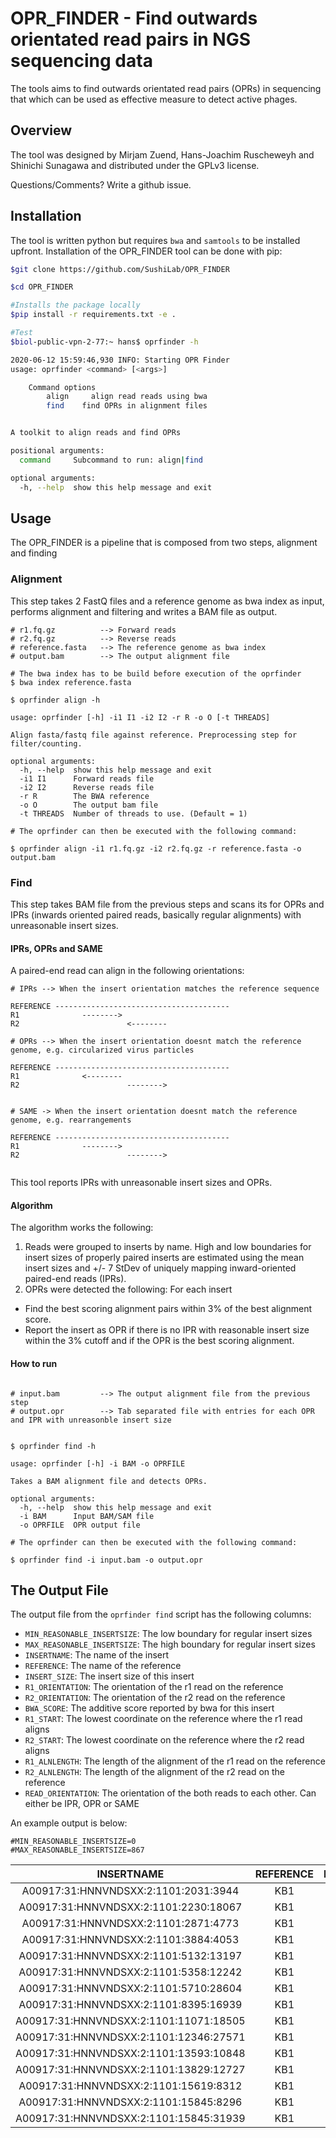 # OPR_FINDER - Find outwards orientated read pairs in NGS sequencing data


The tools aims to find outwards orientated read pairs (OPRs) in sequencing that which can be used as effective measure to detect active phages.


## Overview


The tool was designed by Mirjam Zuend, Hans-Joachim Ruscheweyh and Shinichi Sunagawa and distributed under the GPLv3 license. 

Questions/Comments? Write a github issue.






## Installation



The tool is written python but requires `bwa` and `samtools` to be installed upfront. Installation of the OPR_FINDER tool can be done with pip:

```bash
$git clone https://github.com/SushiLab/OPR_FINDER

$cd OPR_FINDER

#Installs the package locally
$pip install -r requirements.txt -e .

#Test
$biol-public-vpn-2-77:~ hans$ oprfinder -h

2020-06-12 15:59:46,930 INFO: Starting OPR Finder
usage: oprfinder <command> [<args>]

    Command options
        align     align read reads using bwa
        find    find OPRs in alignment files


A toolkit to align reads and find OPRs

positional arguments:
  command     Subcommand to run: align|find

optional arguments:
  -h, --help  show this help message and exit

```

## Usage


The OPR_FINDER is a pipeline that is composed from two steps, alignment and finding


### Alignment


This step takes 2 FastQ files and a reference genome as bwa index as input, performs alignment and filtering and writes a BAM file as output.


```
# r1.fq.gz 			--> Forward reads
# r2.fq.gz 			--> Reverse reads
# reference.fasta 	--> The reference genome as bwa index
# output.bam 		--> The output alignment file

# The bwa index has to be build before execution of the oprfinder
$ bwa index reference.fasta

$ oprfinder align -h

usage: oprfinder [-h] -i1 I1 -i2 I2 -r R -o O [-t THREADS]

Align fasta/fastq file against reference. Preprocessing step for
filter/counting.

optional arguments:
  -h, --help  show this help message and exit
  -i1 I1      Forward reads file
  -i2 I2      Reverse reads file
  -r R        The BWA reference
  -o O        The output bam file
  -t THREADS  Number of threads to use. (Default = 1)
  
# The oprfinder can then be executed with the following command:

$ oprfinder align -i1 r1.fq.gz -i2 r2.fq.gz -r reference.fasta -o output.bam

```



### Find


This step takes BAM file from the previous steps and scans its for OPRs and IPRs (inwards oriented paired reads, basically regular alignments) with unreasonable insert sizes.

#### IPRs, OPRs and SAME


A paired-end read can align in the following orientations:

```
# IPRs --> When the insert orientation matches the reference sequence

REFERENCE ---------------------------------------
R1              -------->
R2                        <--------

# OPRs --> When the insert orientation doesnt match the reference genome, e.g. circularized virus particles

REFERENCE ---------------------------------------
R1              <--------
R2                        -------->


# SAME -> When the insert orientation doesnt match the reference genome, e.g. rearrangements

REFERENCE ---------------------------------------
R1              -------->
R2                        -------->
 
```


This tool reports IPRs with unreasonable insert sizes and OPRs.

#### Algorithm


The algorithm works the following:

1. Reads were grouped to inserts by name. High and low boundaries for insert sizes of properly paired inserts are estimated using the mean insert sizes and +/- 7 StDev of uniquely mapping inward-oriented paired-end reads (IPRs).
2. OPRs were detected the following: For each insert 
  - Find the best scoring alignment pairs within 3% of the best alignment score.
  - Report the insert as OPR if there is no IPR with reasonable insert size within the 3% cutoff and if the OPR is the best scoring alignment.


#### How to run



```

# input.bam 		--> The output alignment file from the previous step
# output.opr        --> Tab separated file with entries for each OPR and IPR with unreasonble insert size 


$ oprfinder find -h

usage: oprfinder [-h] -i BAM -o OPRFILE

Takes a BAM alignment file and detects OPRs.

optional arguments:
  -h, --help  show this help message and exit
  -i BAM      Input BAM/SAM file
  -o OPRFILE  OPR output file
  
# The oprfinder can then be executed with the following command:

$ oprfinder find -i input.bam -o output.opr

```


## The Output File


The output file from the `oprfinder find` script has the following columns:

- `MIN_REASONABLE_INSERTSIZE`: The low boundary for regular insert sizes
- `MAX_REASONABLE_INSERTSIZE`: The high boundary for regular insert sizes
- `INSERTNAME`: The name of the insert
- `REFERENCE`: The name of the reference
- `INSERT_SIZE`: The insert size of this insert
- `R1_ORIENTATION`: The orientation of the r1 read on the reference
- `R2_ORIENTATION`: The orientation of the r2 read on the reference
- `BWA_SCORE`: The additive score reported by bwa for this insert
- `R1_START`: The lowest coordinate on the reference where the r1 read aligns
- `R2_START`: The lowest coordinate on the reference where the r2 read aligns
- `R1_ALNLENGTH`: The length of the alignment of the r1 read on the reference
- `R2_ALNLENGTH`: The length of the alignment of the r2 read on the reference
- `READ_ORIENTATION`: The orientation of the both reads to each other. Can either be IPR, OPR or SAME


An example output is below:

```
#MIN_REASONABLE_INSERTSIZE=0
#MAX_REASONABLE_INSERTSIZE=867
```
**INSERTNAME**|**REFERENCE**|**INSERT\_SIZE**|**R1\_ORIENTATION**|**R2\_ORIENTATION**|**BWA\_SCORE**|**R1\_START**|**R2\_START**|**R1\_ALNLENGTH**|**R2\_ALNLENGTH**|**READ\_ORIENTATION**
:-----:|:-----:|:-----:|:-----:|:-----:|:-----:|:-----:|:-----:|:-----:|:-----:|:-----:
A00917:31:HNNVNDSXX:2:1101:2031:3944|KB1|680277|forward|forward|300|549739|1229866|150|150|SAME
A00917:31:HNNVNDSXX:2:1101:2230:18067|KB1|2158899|reverse|reverse|300|132294|2291043|150|150|SAME
A00917:31:HNNVNDSXX:2:1101:2871:4773|KB1|936577|forward|forward|299|383083|1319511|150|149|SAME
A00917:31:HNNVNDSXX:2:1101:3884:4053|KB1|571933|reverse|forward|300|50395|622178|150|150|OPR
A00917:31:HNNVNDSXX:2:1101:5132:13197|KB1|3025889|forward|reverse|300|3025830|91|150|150|OPR
A00917:31:HNNVNDSXX:2:1101:5358:12242|KB1|3025889|forward|reverse|295|3025830|91|150|150|OPR
A00917:31:HNNVNDSXX:2:1101:5710:28604|KB1|406369|reverse|reverse|295|708899|302675|145|150|SAME
A00917:31:HNNVNDSXX:2:1101:8395:16939|KB1|361736|reverse|forward|297|684580|322991|147|150|IPR
A00917:31:HNNVNDSXX:2:1101:11071:18505|KB1|201078|reverse|forward|300|447787|246859|150|150|IPR
A00917:31:HNNVNDSXX:2:1101:12346:27571|KB1|2071244|forward|reverse|300|309857|2380951|150|150|IPR
A00917:31:HNNVNDSXX:2:1101:13593:10848|KB1|391337|forward|forward|300|1063656|1454843|150|150|SAME
A00917:31:HNNVNDSXX:2:1101:13829:12727|KB1|1414532|reverse|reverse|300|1886023|471641|150|150|SAME
A00917:31:HNNVNDSXX:2:1101:15619:8312|KB1|86962|forward|forward|295|1744410|1657598|150|150|SAME
A00917:31:HNNVNDSXX:2:1101:15845:8296|KB1|86962|forward|forward|295|1744410|1657598|150|150|SAME
A00917:31:HNNVNDSXX:2:1101:15845:31939|KB1|1279181|forward|reverse|295|1269110|2548141|150|150|IPR



 
